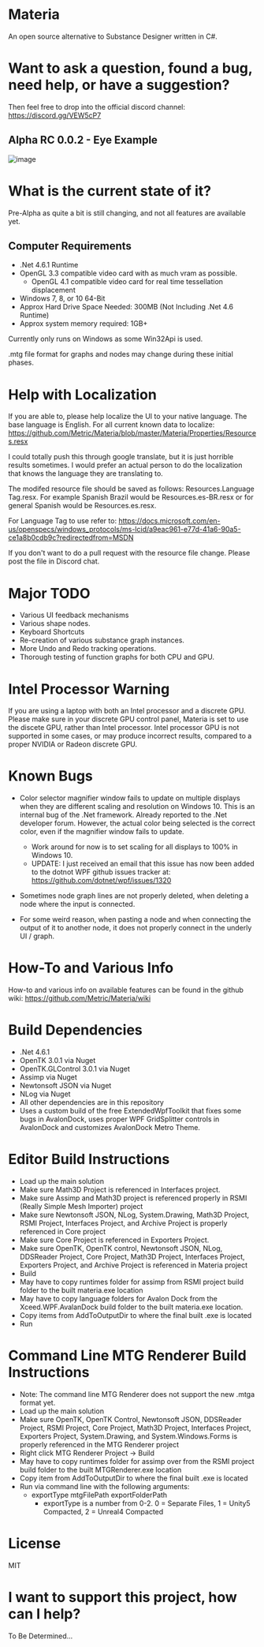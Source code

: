 Materia
===================
An open source alternative to Substance Designer written in C#. 

Want to ask a question, found a bug, need help, or have a suggestion?
===========================================================
Then feel free to drop into the official discord channel: https://discord.gg/VEW5cP7


Alpha RC 0.0.2 - Eye Example
--------------------------
![image](https://github.com/Metric/Materia/blob/master/alpha-rc.0.0.2.png)


What is the current state of it?
=================================
Pre-Alpha as quite a bit is still changing, and not all features are available yet.

Computer Requirements
------------------------
 - .Net 4.6.1 Runtime
 - OpenGL 3.3 compatible video card with as much vram as possible.
    - OpenGL 4.1 compatible video card for real time tessellation displacement
 - Windows 7, 8, or 10 64-Bit
 - Approx Hard Drive Space Needed: 300MB (Not Including .Net 4.6 Runtime)
 - Approx system memory required: 1GB+

Currently only runs on Windows as some Win32Api is used.

.mtg file format for graphs and nodes may change during these initial phases.

Help with Localization
=======================
If you are able to, please help localize the UI to your native language. The base language is English. For all current known data to localize: https://github.com/Metric/Materia/blob/master/Materia/Properties/Resources.resx

I could totally push this through google translate, but it is just horrible results sometimes. I would prefer an actual person to do the localization that knows the language they are translating to.

The modifed resource file should be saved as follows: Resources.Language Tag.resx. For example Spanish Brazil would be Resources.es-BR.resx or for general Spanish would be Resources.es.resx.

For Language Tag to use refer to: https://docs.microsoft.com/en-us/openspecs/windows_protocols/ms-lcid/a9eac961-e77d-41a6-90a5-ce1a8b0cdb9c?redirectedfrom=MSDN

If you don't want to do a pull request with the resource file change. Please post the file in Discord chat.

Major TODO
============== 
  * Various UI feedback mechanisms
  * Various shape nodes.
  * Keyboard Shortcuts
  * Re-creation of various substance graph instances.
  * More Undo and Redo tracking operations.
  * Thorough testing of function graphs for both CPU and GPU.

Intel Processor Warning
========================
If you are using a laptop with both an Intel processor and a discrete GPU. Please make sure in your discrete GPU control panel, Materia is set to use the discete GPU, rather than Intel processor. Intel processor GPU is not supported in some cases, or may produce incorrect results, compared to a proper NVIDIA or Radeon discrete GPU.

Known Bugs
====================
* Color selector magnifier window fails to update on multiple displays when they are different scaling and resolution on Windows 10. This is an internal bug of the .Net framework. Already reported to the .Net developer forum. However, the actual color being selected is the correct color, even if the magnifier window fails to update.
  - Work around for now is to set scaling for all displays to 100% in Windows 10.
  - UPDATE: I just received an email that this issue has now been added to the dotnot WPF github issues tracker at: https://github.com/dotnet/wpf/issues/1320

* Sometimes node graph lines are not properly deleted, when deleting a node where the input is connected.
* For some weird reason, when pasting a node and when connecting the output of it to another node, it does not properly connect in the underly UI / graph.

How-To and Various Info
========================
How-to and various info on available features can be found in the github wiki: https://github.com/Metric/Materia/wiki


Build Dependencies
===================
 * .Net 4.6.1
 * OpenTK 3.0.1 via Nuget
 * OpenTK.GLControl 3.0.1 via Nuget
 * Assimp via Nuget
 * Newtonsoft JSON via Nuget
 * NLog via Nuget
 * All other dependencies are in this repository
 * Uses a custom build of the free ExtendedWpfToolkit that fixes some bugs in AvalonDock, uses proper WPF GridSplitter controls in AvalonDock and customizes AvalonDock Metro Theme.

Editor Build Instructions
=====================
 * Load up the main solution
 * Make sure Math3D Project is referenced in Interfaces project.
 * Make sure Assimp and Math3D project is referenced properly in RSMI (Really Simple Mesh Importer) project
 * Make sure Newtonsoft JSON, NLog, System.Drawing, Math3D Project, RSMI Project, Interfaces Project, and Archive Project is properly referenced in Core project
 * Make sure Core Project is referenced in Exporters Project.
 * Make sure OpenTK, OpenTK control, Newtonsoft JSON, NLog, DDSReader Project, Core Project, Math3D Project, Interfaces Project, Exporters Project, and Archive Project is referenced in Materia project
 * Build
 * May have to copy runtimes folder for assimp from RSMI project build folder to the built materia.exe location
 * May have to copy language folders for Avalon Dock from the Xceed.WPF.AvalanDock build folder to the built materia.exe location.
 * Copy items from AddToOutputDir to where the final built .exe is located
 * Run

Command Line MTG Renderer Build Instructions
=========================
* Note: The command line MTG Renderer does not support the new .mtga format yet.
* Load up the main solution
* Make sure OpenTK, OpenTK Control, Newtonsoft JSON, DDSReader Project, RSMI Project, Core Project, Math3D Project, Interfaces Project, Exporters Project, System.Drawing, and System.Windows.Forms is properly referenced in the MTG Renderer project
* Right click MTG Renderer Project -> Build
* May have to copy runtimes folder for assimp over from the RSMI project build folder to the built MTGRenderer.exe location
* Copy item from AddToOutputDir to where the final built .exe is located
* Run via command line with the following arguments:
    - exportType mtgFilePath exportFolderPath
      - exportType is a number from 0-2. 0 = Separate Files, 1 = Unity5 Compacted, 2 = Unreal4 Compacted

License
=========
MIT

I want to support this project, how can I help?
================================================
To Be Determined...

